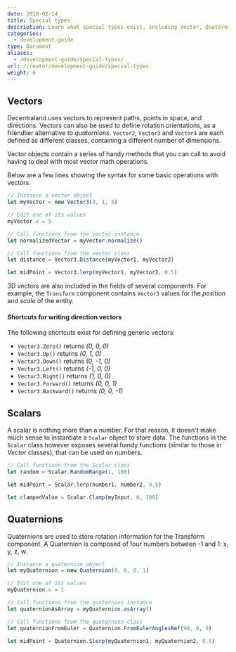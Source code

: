 ```yaml
---
date: 2018-02-14
title: Special types
description: Learn what special types exist, including Vector, Quaternions, and more.
categories:
  - development-guide
type: Document
aliases:
  - /development-guide/special-types/
url: /creator/development-guide/special-types
weight: 6
---
```


## Vectors

Decentraland uses vectors to represent paths, points in space, and directions. Vectors can also be used to define rotation orientations, as a friendlier alternative to _quaternions_. `Vector2`, `Vector3` and `Vector4` are each defined as different classes, containing a different number of dimensions.

Vector objects contain a series of handy methods that you can call to avoid having to deal with most vector math operations.

Below are a few lines showing the syntax for some basic operations with vectors.

```ts
// Instance a vector object
let myVector = new Vector3(3, 1, 5)

// Edit one of its values
myVector.x = 5

// Call functions from the vector instance
let normalizedVector = myVector.normalize()

// Call functions from the vector class
let distance = Vector3.Distance(myVector1, myVector2)

let midPoint = Vector3.lerp(myVector1, myVector2, 0.5)
```

3D vectors are also included in the fields of several components. For example, the `Transform` component contains `Vector3` values for the _position_ and _scale_ of the entity.

#### Shortcuts for writing direction vectors

The following shortcuts exist for defining generic vectors:

- `Vector3.Zero()` returns _(0, 0, 0)_
- `Vector3.Up()` returns _(0, 1, 0)_
- `Vector3.Down()` returns _(0, -1, 0)_
- `Vector3.Left()` returns _(-1, 0, 0)_
- `Vector3.Right()` returns _(1, 0, 0)_
- `Vector3.Forward()` returns _(0, 0, 1)_
- `Vector3.Backward()` returns _(0, 0, -1)_

## Scalars

A scalar is nothing more than a number. For that reason, it doesn't make much sense to instantiate a `Scalar` object to store data. The functions in the `Scalar` class however exposes several handy functions (similar to those in _Vector_ classes), that can be used on numbers.

```ts
// Call functions from the Scalar class
let random = Scalar.RandomRange(1, 100)

let midPoint = Scalar.lerp(number1, number2, 0.5)

let clampedValue = Scalar.Clamp(myInput, 0, 100)
```

## Quaternions

Quaternions are used to store rotation information for the Transform component. A Quaternion is composed of four numbers between -1 and 1: x, y, z, w.

```ts
// Instance a quaternion object
let myQuaternion = new Quaternion(0, 0, 0, 1)

// Edit one of its values
myQuaternion.x = 1

// Call functions from the quaternion instance
let quaternionAsArray = myQuaternion.asArray()

// Call functions from the quaternion class
let quaternionFromEuler = Quaternion.FromEulerAnglesRef(90, 0, 0)

let midPoint = Quaternion.Slerp(myQuaternion1, myQuaternion2, 0.5)
```
